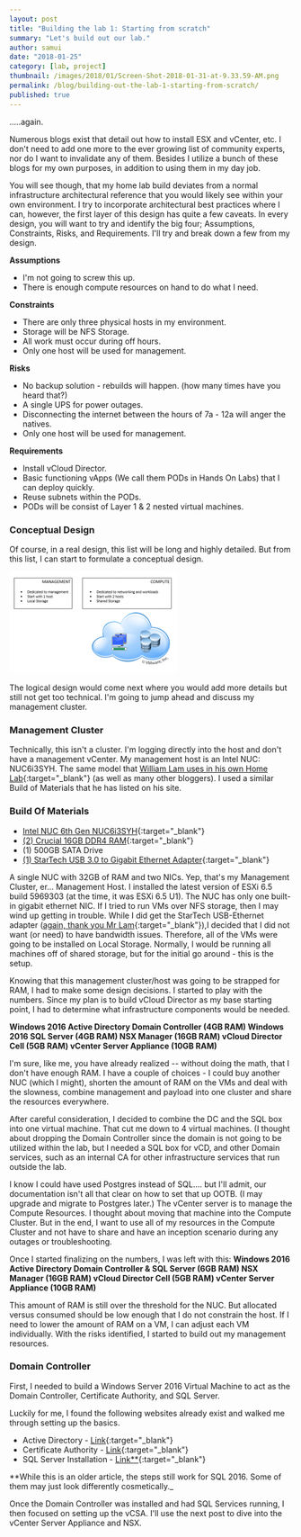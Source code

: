 ```yaml
---
layout: post
title: "Building the lab 1: Starting from scratch"
summary: "Let's build out our lab."
author: samui
date: "2018-01-25"
category: [lab, project]
thumbnail: /images/2018/01/Screen-Shot-2018-01-31-at-9.33.59-AM.png
permalink: /blog/building-out-the-lab-1-starting-from-scratch/
published: true
---
```


.....again.

Numerous blogs exist that detail out how to install ESX and vCenter, etc. I don't need to add one more to the ever growing list of community experts, nor do I want to invalidate any of them. Besides I utilize a bunch of these blogs for my own purposes, in addition to using them in my day job.

You will see though, that my home lab build deviates from a normal infrastructure architectural reference that you would likely see within your own environment. I try to incorporate architectural best practices where I can, however, the first layer of this design has quite a few caveats. In every design, you will want to try and identify the big four; Assumptions, Constraints, Risks, and Requirements. I'll try and break down a few from my design.

**Assumptions**

- I'm not going to screw this up.
- There is enough compute resources on hand to do what I need.

**Constraints**

- There are only three physical hosts in my environment.
- Storage will be NFS Storage.
- All work must occur during off hours.
- Only one host will be used for management.

**Risks**

- No backup solution - rebuilds will happen. (how many times have you heard that?)
- A single UPS for power outages.
- Disconnecting the internet between the hours of 7a - 12a will anger the natives.
- Only one host will be used for management.

**Requirements**

- Install vCloud Director.
- Basic functioning vApps (We call them PODs in Hands On Labs) that I can deploy quickly.
- Reuse subnets within the PODs.
- PODs will be consist of Layer 1 & 2 nested virtual machines.

### **Conceptual Design**

Of course, in a real design, this list will be long and highly detailed. But from this list, I can start to formulate a conceptual design.

![Conceptual Design](/images/2018/01/Screen-Shot-2018-01-24-at-5.57.48-PM-300x181.png)


The logical design would come next where you would add more details but still not get too technical. I'm going to jump ahead and discuss my management cluster.

### **Management Cluster**

Technically, this isn't a cluster. I'm logging directly into the host and don't have a management vCenter. My management host is an Intel NUC: NUC6i3SYH. The same model that [William Lam uses in his own Home Lab](https://www.virtuallyghetto.com/2016/03/vsan-6-2-vsphere-6-0-update-2-homelab-on-6th-gen-intel-nuc.html){:target="_blank"} (as well as many other bloggers). I used a similar Build of Materials that he has listed on his site.

### **Build Of Materials**

- [Intel NUC 6th Gen NUC6i3SYH](https://www.amazon.com/gp/product/B018NSAPIM/ref=as_li_tl?ie=UTF8&camp=1789&creative=9325&creativeASIN=B018NSAPIM&linkCode=as2&tag=vghetto-20&linkId=13d6052732123139715b2d46374f8590){:target="_blank"}
- [(2) Crucial 16GB DDR4 RAM](https://www.amazon.com/gp/product/B015YPB6HQ/ref=as_li_tl?ie=UTF8&camp=1789&creative=9325&creativeASIN=B015YPB6HQ&linkCode=as2&tag=vghetto-20&linkId=f61f78f14686d1c400d57802bbd5217a){:target="_blank"}
- (1) 500GB SATA Drive
- [(1) StarTech USB 3.0 to Gigabit Ethernet Adapter](https://www.amazon.com/gp/product/B0095EFXMC/ref=oh_aui_detailpage_o05_s00?ie=UTF8&psc=1){:target="_blank"}

A single NUC with 32GB of RAM and two NICs. Yep, that's my Management Cluster, er... Management Host. I installed the latest version of ESXi 6.5 build 5969303 (at the time, it was ESXi 6.5 U1). The NUC has only one built-in gigabit ethernet NIC. If I tried to run VMs over NFS storage, then I may wind up getting in trouble. While I did get the StarTech USB-Ethernet adapter ([again, thank you Mr Lam](https://www.virtuallyghetto.com/2016/11/usb-3-0-ethernet-adapter-nic-driver-for-esxi-6-5.html){:target="_blank"}),I decided that I did not want (or need) to have bandwidth issues. Therefore, all of the VMs were going to be installed on Local Storage. Normally, I would be running all machines off of shared storage, but for the initial go around - this is the setup.

Knowing that this management cluster/host was going to be strapped for RAM, I had to make some design decisions. I started to play with the numbers. Since my plan is to build vCloud Director as my base starting point, I had to determine what infrastructure components would be needed.

**Windows 2016 Active Directory Domain Controller (4GB RAM) Windows 2016 SQL Server (4GB RAM) NSX Manager (16GB RAM) vCloud Director Cell (5GB RAM) vCenter Server Appliance (10GB RAM)**

I'm sure, like me, you have already realized -- without doing the math, that I don't have enough RAM. I have a couple of choices - I could buy another NUC (which I might), shorten the amount of RAM on the VMs and deal with the slowness, combine management and payload into one cluster and share the resources everywhere.

After careful consideration, I decided to combine the DC and the SQL box into one virtual machine. That cut me down to 4 virtual machines. (I thought about dropping the Domain Controller since the domain is not going to be utilized within the lab, but I needed a SQL box for vCD, and other Domain services, such as an internal CA for other infrastructure services that run outside the lab.

I know I could have used Postgres instead of SQL.... but I'll admit, our documentation isn't all that clear on how to set that up OOTB. (I may upgrade and migrate to Postgres later.) The vCenter server is to manage the Compute Resources. I thought about moving that machine into the Compute Cluster. But in the end, I want to use all of my resources in the Compute Cluster and not have to share and have an inception scenario during any outages or troubleshooting.

Once I started finalizing on the numbers, I was left with this: **Windows 2016 Active Directory Domain Controller & SQL Server (6GB RAM) NSX Manager (16GB RAM) vCloud Director Cell (5GB RAM) vCenter Server Appliance (10GB RAM)**

This amount of RAM is still over the threshold for the NUC. But allocated versus consumed should be low enough that I do not constrain the host. If I need to lower the amount of RAM on a VM, I can adjust each VM individually. With the risks identified, I started to build out my management resources.

### **Domain Controller**

First, I needed to build a Windows Server 2016 Virtual Machine to act as the Domain Controller, Certificate Authority, and SQL Server.

Luckily for me, I found the following websites already exist and walked me through setting up the basics.

- Active Directory - [Link](https://ittutorials.net/microsoft/windows-server-2016/setting-up-active-directory-ad-in-windows-server-2016/){:target="_blank"}
- Certificate Authority - [Link](http://www.careexchange.in/install-and-configure-certificate-authority-in-windows-server-2016/){:target="_blank"}
- SQL Server Installation - [Link\*\*](https://lonesysadmin.net/2011/10/06/how-to-install-microsoft-sql-server-2008-r2-for-vmware-vcenter-5/){:target="_blank"}

**While this is an older article, the steps still work for SQL 2016. Some of them may just look differently cosmetically._

Once the Domain Controller was installed and had SQL Services running, I then focused on setting up the vCSA. I'll use the next post to dive into the vCenter Server Appliance and NSX.

